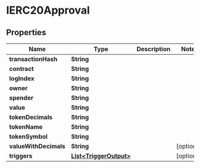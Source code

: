 # IERC20Approval

## Properties

| Name                  | Type                                         | Description | Notes       |
| --------------------- | -------------------------------------------- | ----------- | ----------- |
| **transactionHash**   | **String**                                   |             |             |
| **contract**          | **String**                                   |             |             |
| **logIndex**          | **String**                                   |             |             |
| **owner**             | **String**                                   |             |             |
| **spender**           | **String**                                   |             |             |
| **value**             | **String**                                   |             |             |
| **tokenDecimals**     | **String**                                   |             |             |
| **tokenName**         | **String**                                   |             |             |
| **tokenSymbol**       | **String**                                   |             |             |
| **valueWithDecimals** | **String**                                   |             | \[optional] |
| **triggers**          | [**List\<TriggerOutput>**](triggeroutput.md) |             | \[optional] |
